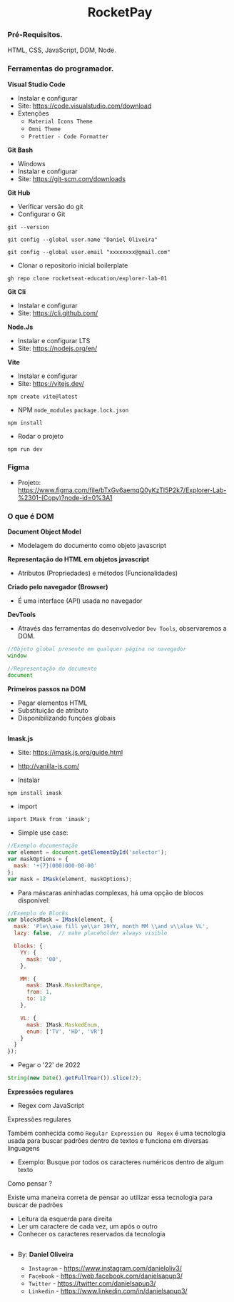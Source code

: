 <h1 align="center"> RocketPay </h1>



### Pré-Requisitos.

HTML, CSS, JavaScript, DOM, Node.

### Ferramentas do programador.

**Visual Studio Code**
- Instalar e configurar
- Site: https://code.visualstudio.com/download
- Extenções
    - `Material Icons Theme`
    - `Omni Theme`
    - `Prettier - Code Formatter` 

**Git Bash**
- Windows
- Instalar e configurar
- Site: https://git-scm.com/downloads


**Git Hub**
- Verificar versão do git
- Configurar o Git

```
git --version
```
```
git config --global user.name "Daniel Oliveira"
```
```
git config --global user.email "xxxxxxxx@gmail.com"
```
- Clonar o repositorio inicial boilerplate
```
gh repo clone rocketseat-education/explorer-lab-01
```

**Git Cli**
- Instalar e configurar
- Site: https://cli.github.com/


**Node.Js**
- Instalar e configurar LTS
- Site: https://nodejs.org/en/


**Vite**
- Instalar e configurar
- Site: https://vitejs.dev/

```
npm create vite@latest
```
- NPM `node_modules` `package.lock.json`
```
npm install 
```
- Rodar o projeto
```
npm run dev
```

### Figma
- Projeto: https://www.figma.com/file/bTxGv6aemqQ0yKzTI5P2k7/Explorer-Lab-%2301-(Copy)?node-id=0%3A1

### O que é DOM
**Document Object Model**
- Modelagem do documento como objeto javascript

**Representação do HTML em objetos javascript**
- Atributos (Propriedades) e métodos (Funcionalidades)

**Criado pelo navegador (Browser)**
- É uma interface (API) usada no navegador

**DevTools**
- Através das ferramentas do desenvolvedor `Dev Tools`, observaremos a DOM.
```js
//Objeto global presente em qualquer página no navegador
window

//Representação do documento
document
```

**Primeiros passos na DOM**
- Pegar elementos HTML
- Substituição de atributo
- Disponibilizando funções globais


##

**Imask.js**
- Site: https://imask.js.org/guide.html
- http://vanilla-js.com/


- Instalar
```
npm install imask
```
- import
```
import IMask from 'imask';
```
- Simple use case:
```js
//Exemplo documentação
var element = document.getElementById('selector');
var maskOptions = {
  mask: '+{7}(000)000-00-00'
};
var mask = IMask(element, maskOptions);
```

- Para máscaras aninhadas complexas, há uma opção de blocos disponível:

```js
//Exemplo de Blocks
var blocksMask = IMask(element, {
  mask: 'Ple\\ase fill ye\\ar 19YY, month MM \\and v\\alue VL',
  lazy: false,  // make placeholder always visible

  blocks: {
    YY: {
      mask: '00',
    },

    MM: {
      mask: IMask.MaskedRange,
      from: 1,
      to: 12
    },

    VL: {
      mask: IMask.MaskedEnum,
      enum: ['TV', 'HD', 'VR']
    }
  }
});
```

- Pegar o '22' de 2022
```js
String(new Date().getFullYear()).slice(2);
```
**Expressões regulares**
- Regex com JavaScript

Expressões regulares

Também conhecida como `Regular Expression` ou ` Regex` é uma tecnologia usada para buscar padrões dentro de textos e funciona em diversas linguagens

- Exemplo: Busque por todos os caracteres numéricos dentro de algum texto

Como pensar ?

Existe uma maneira correta de pensar ao utilizar essa tecnologia para buscar de padrões
- Leitura da esquerda para direita
- Ler um caractere de cada vez, um após o outro
- Conhecer os caracteres reservados da tecnologia























##
### 
##

- By:  **Daniel Oliveira**

  - `Instagram` - https://www.instagram.com/danieloliv3/
  - `Facebook` - https://web.facebook.com/danielsapup3/
  - `Twitter` - https://twitter.com/danielsapup3/
  - `Linkedin` - https://www.linkedin.com/in/danielsapup3/

  ##